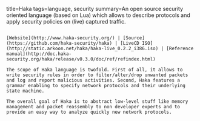 title=Haka
tags=language, security
summary=An open source security oriented language (based on Lua) which allows to describe protocols and apply security policies on (live) captured traffic.
~~~~~~

[Website](http://www.haka-security.org/) | [Source](https://github.com/haka-security/haka) | [LiveCD ISO](http://static.arkoon.net/haka/haka-live_0.2.2_i386.iso) | [Reference manual](http://doc.haka-security.org/haka/release/v0.3.0/doc/ref/refindex.html)

The scope of Haka language is twofold. First of all, it allows to write security rules in order to filter/alter/drop unwanted packets and log and report malicious activities. Second, Haka features a grammar enabling to specify network protocols and their underlying state machine.

The overall goal of Haka is to abstract low-level stuff like memory management and packet reassembly to non developer experts and to provide an easy way to analyze quickly new network protocols.

